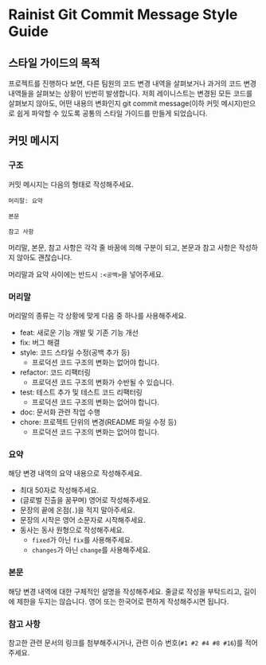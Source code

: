 # Rainist Git Commit Message Style Guide

## 스타일 가이드의 목적

프로젝트를 진행하다 보면, 다른 팀원의 코드 변경 내역을 살펴보거나 과거의 코드 변경 내역들을 살펴보는 상황이 빈번히 발생합니다. 저희 레이니스트는 변경된 모든 코드를 살펴보지 않아도, 어떤 내용의 변화인지 git commit message(이하 커밋 메시지)만으로 쉽게 파악할 수 있도록 공통의 스타일 가이드를 만들게 되었습니다.

## 커밋 메시지

### 구조

커밋 메시지는 다음의 형태로 작성해주세요.

```
머리말: 요약

본문

참고 사항
```

머리말, 본문, 참고 사항은 각각 줄 바꿈에 의해 구분이 되고, 본문과 참고 사항은 작성하지 않아도 괜찮습니다.

머리말과 요약 사이에는 반드시 `:<공백>`을 넣어주세요.

### 머리말

머리말의 종류는 각 상황에 맞게 다음 중 하나를 사용해주세요.

- feat: 새로운 기능 개발 및 기존 기능 개선
- fix: 버그 해결
- style: 코드 스타일 수정(공백 추가 등)
    - 프로덕션 코드 구조의 변화는 없어야 합니다.
- refactor: 코드 리팩터링
    - 프로덕션 코드 구조의 변화가 수반될 수 있습니다.
- test: 테스트 추가 및 테스트 코드 리팩터링
    - 프로덕션 코드 구조의 변화는 없어야 합니다.
- doc: 문서화 관련 작업 수행
- chore: 프로젝트 단위의 변경(README 파일 수정 등)
    - 프로덕션 코드 구조의 변화는 없어야 합니다.

### 요약

해당 변경 내역의 요약 내용으로 작성해주세요.

- 최대 50자로 작성해주세요.
- (글로벌 진출을 꿈꾸며) 영어로 작성해주세요.
- 문장의 끝에 온점(`.`)을 적지 말아주세요.
- 문장의 시작은 영어 소문자로 시작해주세요.
- 동사는 동사 원형으로 작성해주세요.
    - `fixed`가 아닌 `fix`를 사용해주세요.
    - `changes`가 아닌 `change`를 사용해주세요.

### 본문

해당 변경 내역에 대한 구체적인 설명을 작성해주세요. 줄글로 작성을 부탁드리고, 길이에 제한을 두지는 않습니다. 영어 또는 한국어로 편하게 작성해주시면 됩니다.

### 참고 사항

참고한 관련 문서의 링크를 첨부해주시거나, 관련 이슈 번호(`#1 #2 #4 #8 #16`)를 적어주세요.
